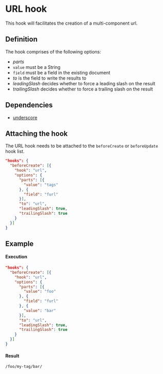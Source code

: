 # URL hook

This hook will facilitates the creation of a multi-component url. 

## Definition

The hook comprises of the following options:

- *parts*
-  `value` must be a String
-  `field` must be a field in the existing document
- *to* is the field to write the results to
- *leadingSlash* decides whether to force a leading slash on the result
- *trailingSlash* decides whether to force a trailing slash on the result

## Dependencies

- [underscore](https://www.npmjs.com/package/underscore)

## Attaching the hook

The URL hook needs to be attached to the `beforeCreate` or `beforeUpdate` hook list.

```json
"hooks": {
  "beforeCreate": [{
    "hook": "url",
    "options": {
      "parts": [{
        "value": "tags"
      }, {
        "field": "furl"
      }],
      "to": "url",
      "leadingSlash": true,
      "trailingSlash": true
    }
  }]
}
```

## Example

#### Execution

```json
"hooks": {
  "beforeCreate": [{
    "hook": "url",
    "options": {
      "parts": [{
        "value": "foo"
      }, {
        "field": "furl"
      }, {
        "value": "bar"
      }],
      "to": "url",
      "leadingSlash": true,
      "trailingSlash": true
    }
  }]
}
```

#### Result

`/foo/my-tag/bar/`